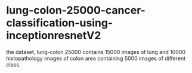 # lung-colon-25000-cancer-classification-using-inceptionresnetV2

the dataset, lung-colon 25000 contains 15000 images of lung and 10000 histopathology images of colon area containing 5000 images of different class.
